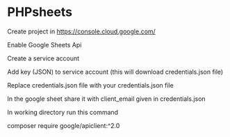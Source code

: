 # PHPsheets

Create project in https://console.cloud.google.com/

Enable Google Sheets Api

Create a service account

Add key (JSON) to service account (this will download credentials.json file)

Replace credentials.json file with your credentials.json file

In the google sheet share it with client_email given in credentials.json

In working directory run this command 

composer require google/apiclient:^2.0 
